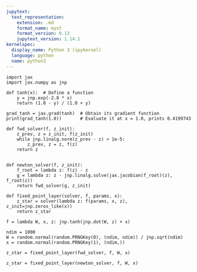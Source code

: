 ```yaml
---
jupytext:
  text_representation:
    extension: .md
    format_name: myst
    format_version: 0.13
    jupytext_version: 1.14.1
kernelspec:
  display_name: Python 3 (ipykernel)
  language: python
  name: python3
---
```


```{code-cell} ipython3
import jax
import jax.numpy as jnp
```

```{code-cell} ipython3
def tanh(x):  # Define a function
    y = jnp.exp(-2.0 * x)
    return (1.0 - y) / (1.0 + y)
```

```{code-cell} ipython3
grad_tanh = jax.grad(tanh)  # Obtain its gradient function
print(grad_tanh(1.0))       # Evaluate it at x = 1.0, prints 0.4199743
```

```{code-cell} ipython3
def fwd_solver(f, z_init):
    z_prev, z = z_init, f(z_init)
    while jnp.linalg.norm(z_prev - z) > 1e-5:
        z_prev, z = z, f(z)
    return z
```

```{code-cell} ipython3

def newton_solver(f, z_init):
    f_root = lambda z: f(z) - z
    g = lambda z: z - jnp.linalg.solve(jax.jacobian(f_root)(z), f_root(z))
    return fwd_solver(g, z_init)
```

```{code-cell} ipython3
def fixed_point_layer(solver, f, params, x):
    z_star = solver(lambda z: f(params, x, z), z_init=jnp.zeros_like(x))
    return z_star
```

```{code-cell} ipython3
f = lambda W, x, z: jnp.tanh(jnp.dot(W, z) + x)
```

```{code-cell} ipython3
ndim = 1000
W = random.normal(random.PRNGKey(0), (ndim, ndim)) / jnp.sqrt(ndim)
x = random.normal(random.PRNGKey(1), (ndim,))
```

```{code-cell} ipython3
z_star = fixed_point_layer(fwd_solver, f, W, x)
```

```{code-cell} ipython3
z_star = fixed_point_layer(newton_solver, f, W, x)
```

```{code-cell} ipython3

```

```{code-cell} ipython3

```
